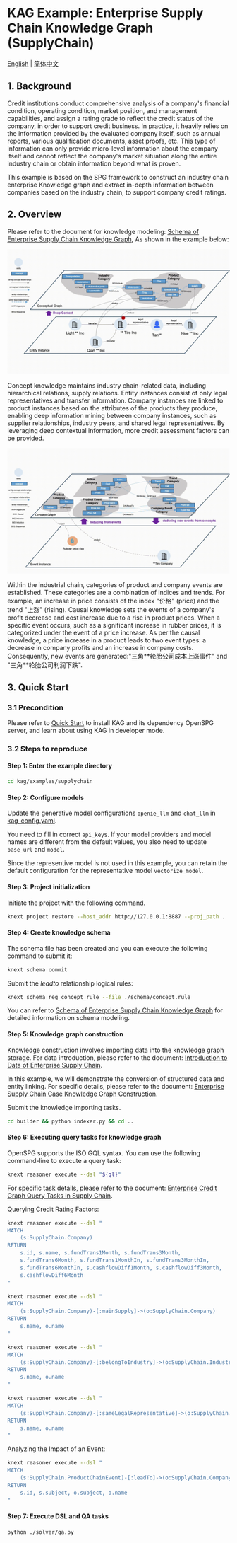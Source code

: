 # KAG Example: Enterprise Supply Chain Knowledge Graph (SupplyChain)

[English](./README.md) |
[简体中文](./README_cn.md)

## 1. Background

Credit institutions conduct comprehensive analysis of a company's financial condition, operating condition, market position, and management capabilities, and assign a rating grade to reflect the credit status of the company, in order to support credit business. In practice, it heavily relies on the information provided by the evaluated company itself, such as annual reports, various qualification documents, asset proofs, etc. This type of information can only provide micro-level information about the company itself and cannot reflect the company's market situation along the entire industry chain or obtain information beyond what is proven.

This example is based on the SPG framework to construct an industry chain enterprise Knowledge graph and extract in-depth information between companies based on the industry chain, to support company credit ratings.

## 2. Overview

Please refer to the document for knowledge modeling: [Schema of Enterprise Supply Chain Knowledge Graph](./schema/README.md), As shown in the example below:

![KAG SupplyChain Schema Diagram](/_static/images/examples/supplychain/kag-supplychain-schema-diag.gif)

Concept knowledge maintains industry chain-related data, including hierarchical relations, supply relations. Entity instances consist of only legal representatives and transfer information. Company instances are linked to product instances based on the attributes of the products they produce, enabling deep information mining between company instances, such as supplier relationships, industry peers, and shared legal representatives. By leveraging deep contextual information, more credit assessment factors can be provided.

![KAG SupplyChain Event Diagram](/_static/images/examples/supplychain/kag-supplychain-event-diag.gif)

Within the industrial chain, categories of product and company events are established. These categories are a combination of indices and trends. For example, an increase in price consists of the index "价格" (price) and the trend "上涨" (rising). Causal knowledge sets the events of a company's profit decrease and cost increase due to a rise in product prices. When a specific event occurs, such as a significant increase in rubber prices, it is categorized under the event of a price increase. As per the causal knowledge, a price increase in a product leads to two event types: a decrease in company profits and an increase in company costs. Consequently, new events are generated:"三角\*\*轮胎公司成本上涨事件" and "三角\*\*轮胎公司利润下跌".

## 3. Quick Start

### 3.1 Precondition

Please refer to [Quick Start](https://openspg.yuque.com/ndx6g9/cwh47i/rs7gr8g4s538b1n7) to install KAG and its dependency OpenSPG server, and learn about using KAG in developer mode.

### 3.2 Steps to reproduce

#### Step 1: Enter the example directory

```bash
cd kag/examples/supplychain
```

#### Step 2: Configure models

Update the generative model configurations ``openie_llm`` and ``chat_llm`` in [kag_config.yaml](./kag_config.yaml).

You need to fill in correct ``api_key``s. If your model providers and model names are different from the default values, you also need to update ``base_url`` and ``model``.

Since the representive model is not used in this example, you can retain the default configuration for the representative model ``vectorize_model``.

#### Step 3: Project initialization

Initiate the project with the following command.

```bash
knext project restore --host_addr http://127.0.0.1:8887 --proj_path .
```

#### Step 4: Create knowledge schema

The schema file has been created and you can execute the following command to submit it:

```bash
knext schema commit
```

Submit the *leadto* relationship logical rules:

```bash
knext schema reg_concept_rule --file ./schema/concept.rule
```

You can refer to [Schema of Enterprise Supply Chain Knowledge Graph](./schema/README.md) for detailed information on schema modeling.

#### Step 5: Knowledge graph construction

Knowledge construction involves importing data into the knowledge graph storage. For data introduction, please refer to the document: [Introduction to Data of Enterprise Supply Chain](./builder/data/README.md).

In this example, we will demonstrate the conversion of structured data and entity linking. For specific details, please refer to the document: [Enterprise Supply Chain Case Knowledge Graph Construction](./builder/README.md).

Submit the knowledge importing tasks.

```bash
cd builder && python indexer.py && cd ..
```

#### Step 6: Executing query tasks for knowledge graph

OpenSPG supports the ISO GQL syntax. You can use the following command-line to execute a query task:

```bash
knext reasoner execute --dsl "${ql}"
```

For specific task details, please refer to the document: [Enterprise Credit Graph Query Tasks in Supply Chain](./reasoner/README.md).

Querying Credit Rating Factors:

```bash
knext reasoner execute --dsl "
MATCH
    (s:SupplyChain.Company)
RETURN
    s.id, s.name, s.fundTrans1Month, s.fundTrans3Month,
    s.fundTrans6Month, s.fundTrans1MonthIn, s.fundTrans3MonthIn,
    s.fundTrans6MonthIn, s.cashflowDiff1Month, s.cashflowDiff3Month,
    s.cashflowDiff6Month
"
```

```bash
knext reasoner execute --dsl "
MATCH
    (s:SupplyChain.Company)-[:mainSupply]->(o:SupplyChain.Company)
RETURN
    s.name, o.name
"
```

```bash
knext reasoner execute --dsl "
MATCH
    (s:SupplyChain.Company)-[:belongToIndustry]->(o:SupplyChain.Industry)
RETURN
    s.name, o.name
"
```

```bash
knext reasoner execute --dsl "
MATCH
    (s:SupplyChain.Company)-[:sameLegalRepresentative]->(o:SupplyChain.Company)
RETURN
    s.name, o.name
"
```

Analyzing the Impact of an Event:

```bash
knext reasoner execute --dsl "
MATCH
    (s:SupplyChain.ProductChainEvent)-[:leadTo]->(o:SupplyChain.CompanyEvent)
RETURN
    s.id, s.subject, o.subject, o.name
"
```

#### Step 7: Execute DSL and QA tasks


```bash
python ./solver/qa.py
```

